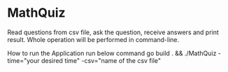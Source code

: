 # MathQuiz
Read questions from csv file, ask the question, receive answers and print result. Whole operation will be performed in command-line.

How to run the Application
run below command 
go build . && ./MathQuiz  -time="your desired time" -csv="name of the csv file"
